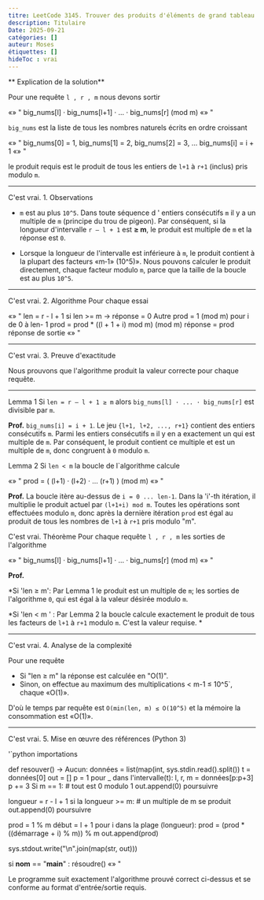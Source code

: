 ```yaml
---
titre: LeetCode 3145. Trouver des produits d'éléments de grand tableau -
description: Titulaire
Date: 2025-09-21
catégories: []
auteur: Moses
étiquettes: []
hideToc : vrai
---
```

** Explication de la solution**

Pour une requête `l , r , m` nous devons sortir

«» "
big_nums[l] · big_nums[l+1] · ... · big_nums[r] (mod m)
«» "

`big_nums` est la liste de tous les nombres naturels écrits en ordre croissant

«» "
big_nums[0] = 1, big_nums[1] = 2, big_nums[2] = 3, ...
big_nums[i] = i + 1
«» "

le produit requis est le produit de tous les entiers de `l+1` à `r+1`
(inclus) pris modulo `m`.

-----------------------------------------------------------------------------------

C'est vrai. 1. Observations

* `m` est au plus `10^5`.
Dans toute séquence d ' entiers consécutifs `m` il y a un multiple de `m`
(principe du trou de pigeon).
Par conséquent, si la longueur d'intervalle `r – l + 1` est **≥ m**, le produit est
multiple de `m` et la réponse est `0`.

* Lorsque la longueur de l'intervalle est inférieure à `m`, le produit contient à
la plupart des facteurs «m‐1» (10^5)».
Nous pouvons calculer le produit directement, chaque facteur modulo `m`, parce que
la taille de la boucle est au plus `10^5`.

-----------------------------------------------------------------------------------

C'est vrai. 2. Algorithme
Pour chaque essai

«» "
len = r - l + 1
si len >= m → réponse = 0
Autre
prod = 1 (mod m)
pour i de 0 à len- 1
prod = prod * ((l + 1 + i) mod m) (mod m)
réponse = prod
réponse de sortie
«» "

-----------------------------------------------------------------------------------

C'est vrai. 3. Preuve d'exactitude

Nous prouvons que l'algorithme produit la valeur correcte pour chaque requête.

---

Lemma 1
Si `len = r – l + 1 ≥ m` alors
`big_nums[l] · ... · big_nums[r]` est divisible par `m`.

**Prof.**
`big_nums[i] = i + 1`.
Le jeu `{l+1, l+2, ..., r+1}` contient des entiers consécutifs `m`.
Parmi les entiers consécutifs `m` il y en a exactement un qui est multiple
de `m`.
Par conséquent, le produit contient ce multiple et est un multiple de `m`,
donc congruent à `0` modulo `m`.



Lemma 2
Si `len < m` la boucle de l`algorithme calcule

«» "
prod = ( (l+1) · (l+2) · ... (r+1) ) (mod m)
«» "

**Prof.**
La boucle itère au-dessus de `i = 0 ... len-1`.
Dans la 'i'-th itération, il multiplie le produit actuel par
`(l+1+i) mod m`.
Toutes les opérations sont effectuées modulo `m`, donc après la dernière itération
`prod` est égal au produit de tous les nombres de `l+1` à `r+1` pris modulo
"m".



C'est vrai. Théorème
Pour chaque requête `l , r , m` les sorties de l'algorithme

«» "
big_nums[l] · big_nums[l+1] · ... · big_nums[r] (mod m)
«» "

**Prof.**

*Si 'len ≥ m':
Par Lemma 1 le produit est un multiple de `m`; les sorties de l'algorithme
`0`, qui est égal à la valeur désirée modulo `m`.

*Si 'len < m ' :
Par Lemma 2 la boucle calcule exactement le produit de tous les facteurs
de `l+1` à `r+1` modulo `m`.
C'est la valeur requise. *



-----------------------------------------------------------------------------------

C'est vrai. 4. Analyse de la complexité

Pour une requête

* Si "len ≥ m" la réponse est calculée en "O(1)".
* Sinon, on effectue au maximum des multiplications < m-1 ≤ 10^5`,
chaque «O(1)».

D'où le temps par requête est `O(min(len, m) ≤ O(10^5)` et la mémoire
la consommation est «O(1)».

-----------------------------------------------------------------------------------

C'est vrai. 5. Mise en œuvre des références (Python 3)

'`python
importations

def resouver() -> Aucun:
données = list(map(int, sys.stdin.read().split())
t = données[0]
out = []
p = 1
pour _ dans l'intervalle(t):
l, r, m = données[p:p+3]
p += 3
Si m == 1: # tout est 0 modulo 1
out.append(0)
poursuivre

longueur = r - l + 1
si la longueur >= m: # un multiple de m se produit
out.append(0)
poursuivre

prod = 1 % m
début = l + 1
pour i dans la plage (longueur):
prod = (prod * ((démarrage + i) % m)) % m
out.append(prod)

sys.stdout.write("\n".join(map(str, out)))

si __nom__ == "__main__" :
résoudre()
«» "

Le programme suit exactement l'algorithme prouvé correct ci-dessus et
se conforme au format d'entrée/sortie requis.